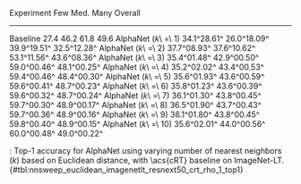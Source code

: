 Experiment                     Few         Med.         Many      Overall
---------------------  -----------  -----------  -----------  -----------
Baseline                      27.4         46.2         61.8         49.6
AlphaNet (_k_\ =\ 1)   34.1^28.61^  26.0^18.09^  39.9^19.51^  32.5^12.28^
AlphaNet (_k_\ =\ 2)   37.7^08.93^  37.6^10.62^  53.1^11.56^  43.6^08.36^
AlphaNet (_k_\ =\ 3)   35.4^01.48^  42.9^00.50^  59.0^00.46^  48.1^00.25^
AlphaNet (_k_\ =\ 4)   35.2^02.02^  43.4^00.53^  59.4^00.46^  48.4^00.30^
AlphaNet (_k_\ =\ 5)   35.6^01.93^  43.6^00.59^  59.6^00.41^  48.7^00.23^
AlphaNet (_k_\ =\ 6)   35.8^01.23^  43.6^00.39^  59.6^00.32^  48.7^00.24^
AlphaNet (_k_\ =\ 7)   36.1^01.30^  43.8^00.45^  59.7^00.30^  48.9^00.17^
AlphaNet (_k_\ =\ 8)   36.5^01.90^  43.7^00.43^  59.7^00.36^  48.9^00.16^
AlphaNet (_k_\ =\ 9)   36.1^01.80^  43.8^00.45^  59.8^00.40^  48.9^00.15^
AlphaNet (_k_\ =\ 10)  35.6^02.01^  44.0^00.56^  60.0^00.48^  49.0^00.22^

: Top-1 accuracy for AlphaNet using varying number of nearest neighbors (_k_) based on Euclidean distance, with \acs{cRT} baseline on ImageNet-LT. {#tbl:nnsweep_euclidean_imagenetlt_resnext50_crt_rho_1_top1}
